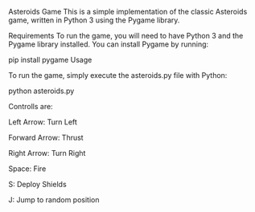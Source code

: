 Asteroids Game
This is a simple implementation of the classic Asteroids game, written in Python 3 using the Pygame library. 

Requirements
To run the game, you will need to have Python 3 and the Pygame library installed. You can install Pygame by running:

pip install pygame
Usage

To run the game, simply execute the asteroids.py file with Python:

python asteroids.py

Controlls are:

Left Arrow: Turn Left

Forward Arrow: Thrust

Right Arrow: Turn Right

Space: Fire

S: Deploy Shields

J: Jump to random position
